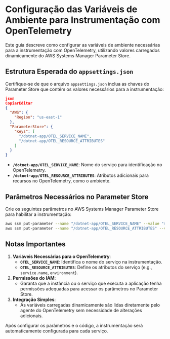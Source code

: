 # Configuração das Variáveis de Ambiente para Instrumentação com OpenTelemetry

Este guia descreve como configurar as variáveis de ambiente necessárias para a instrumentação com OpenTelemetry, utilizando valores carregados dinamicamente do AWS Systems Manager Parameter Store.

## Estrutura Esperada do `appsettings.json`

Certifique-se de que o arquivo `appsettings.json` inclua as chaves do Parameter Store que contêm os valores necessários para a instrumentação:

```json
json
CopiarEditar
{
  "AWS": {
    "Region": "us-east-1"
  },
  "ParameterStore": {
    "Keys": [
      "/dotnet-app/OTEL_SERVICE_NAME",
      "/dotnet-app/OTEL_RESOURCE_ATTRIBUTES"
    ]
  }
}
```

- **`/dotnet-app/OTEL_SERVICE_NAME`**: Nome do serviço para identificação no OpenTelemetry.
- **`/dotnet-app/OTEL_RESOURCE_ATTRIBUTES`**: Atributos adicionais para recursos no OpenTelemetry, como o ambiente.

## Parâmetros Necessários no Parameter Store

Crie os seguintes parâmetros no AWS Systems Manager Parameter Store para habilitar a instrumentação:

```bash
aws ssm put-parameter --name "/dotnet-app/OTEL_SERVICE_NAME" --value "my-app" --type "String"
aws ssm put-parameter --name "/dotnet-app/OTEL_RESOURCE_ATTRIBUTES" --value "service.name=my-app,environment=production" --type "String"
```

## Notas Importantes

1. **Variáveis Necessárias para o OpenTelemetry**:
    - **`OTEL_SERVICE_NAME`**: Identifica o nome do serviço na instrumentação.
    - **`OTEL_RESOURCE_ATTRIBUTES`**: Define os atributos do serviço (e.g., `service.name`, `environment`).
2. **Permissões do IAM**:
    - Garanta que a instância ou o serviço que executa a aplicação tenha permissões adequadas para acessar os parâmetros no Parameter Store.
3. **Integração Simples**:
    - As variáveis carregadas dinamicamente são lidas diretamente pelo agente do OpenTelemetry sem necessidade de alterações adicionais.

Após configurar os parâmetros e o código, a instrumentação será automaticamente configurada para cada serviço.